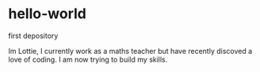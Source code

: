 # hello-world
first depository

Im Lottie, I currently work as a maths teacher but have recently discoved a love of coding. I am now trying to build my skills. 
